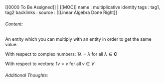 [[0000 To Be Assigned]] | [[MOC]]
name : multiplicative identity
tags : tag1, tag2
backlinks : 
source : [[Linear Algebra Done Right]]

###### Content:
An entity which you can multiply with an entity in order to get the same value.

With respect to complex numbers:
$1\lambda = \lambda$ for all $\lambda \in \textbf{C}$

With respect to vectors:
$1v = v$ for all $v \in V$

###### Additional Thoughts: